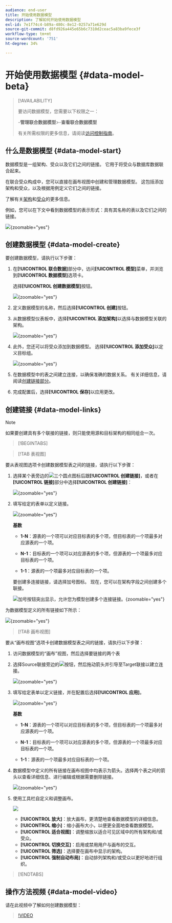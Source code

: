 ```yaml
---
audience: end-user
title: 开始使用数据模型
description: 了解如何开始使用数据模型
exl-id: 7e1f74c4-b89a-480c-8e12-0257a71e629d
source-git-commit: d8fd926a445e65b6c7310d2ceac5a83ba9fece3f
workflow-type: tm+mt
source-wordcount: '751'
ht-degree: 34%

---
```



# 开始使用数据模型 {#data-model-beta}

>[!AVAILABILITY]
>
>要访问数据模型，您需要以下权限之一：
>
>-**管理联合数据模型**
>&#x200B;>-**查看联合数据模型**
>
>有关所需权限的更多信息，请阅读[访问控制指南](/help/governance-privacy-security/access-control.md)。

## 什么是数据模型 {#data-model-start}

数据模型是一组架构、受众以及它们之间的链接。 它用于将受众与数据库数据联合起来。

在联合受众构成中，您可以直接在画布视图中创建和管理数据模型。 这包括添加架构和受众，以及根据用例定义它们之间的链接。

了解有关[架构](../customer/schemas.md#schema-start)和[受众](../start/audiences.md)的更多信息。

例如，您可以在下文中看到数据模型的表示形式：具有其名称的表以及它们之间的链接。

![](assets/datamodel.png){zoomable="yes"}

## 创建数据模型 {#data-model-create}

要创建数据模型，请执行以下步骤：

1. 在&#x200B;**[!UICONTROL 联合数据]**&#x200B;部分中，访问&#x200B;**[!UICONTROL 模型]**&#x200B;菜单，并浏览到&#x200B;**[!UICONTROL 数据模型]**&#x200B;选项卡。

   选择&#x200B;**[!UICONTROL 创建数据模型]**&#x200B;按钮。

   ![](assets/datamodel_create.png){zoomable="yes"}

2. 定义数据模型的名称，然后选择&#x200B;**[!UICONTROL 创建]**&#x200B;按钮。

3. 从数据模型仪表板中，选择&#x200B;**[!UICONTROL 添加架构]**&#x200B;以选择与数据模型关联的架构。

   ![](assets/datamodel_schemas.png){zoomable="yes"}

4. 此外，您还可以将受众添加到数据模型。 选择&#x200B;**[!UICONTROL 添加受众]**&#x200B;以定义目标组。

   ![](assets/datamodel-audiences.png){zoomable="yes"}

5. 在数据模型中的表之间建立连接，以确保准确的数据关系。 有关详细信息，请阅读[创建链接部分](#data-model-links)。

6. 完成配置后，选择&#x200B;**[!UICONTROL 保存]**&#x200B;以应用更改。

## 创建链接 {#data-model-links}

>[!NOTE]
>
>如果要创建具有多个联接的链接，则只能使用源和目标架构的相同组合一次。

>[!BEGINTABS]

>[!TAB 表视图]

要从表视图选项卡创建数据模型表之间的链接，请执行以下步骤：

1. 选择某个表旁边的![三个圆点图标](/help/assets/icons/more.png)后跟&#x200B;**[!UICONTROL 创建链接]**，或者在&#x200B;**[!UICONTROL 链接]**&#x200B;部分中选择&#x200B;**[!UICONTROL 创建链接]**：

   ![](assets/datamodel_createlinks.png){zoomable="yes"}

2. 填写给定的表单以定义链接。

   ![](assets/datamodel_link.png){zoomable="yes"}

   **基数**

   * **1-N**：源表的一个项可以对应目标表的多个项，但目标表的一个项最多对应源表的一个项。

   * **N-1**：目标表的一个项可以对应源表的多个项，但源表的一个项最多对应目标表的一个项。

   * **1-1**：源表的一个项最多对应目标表的一个项。

   要创建多连接链接，请选择加号图标。 现在，您可以在架构字段之间创建多个联接。

   ![加号按钮突出显示，允许您为模型创建多个连接链接。](assets/multi-join.png){zoomable="yes"}

为数据模型定义的所有链接如下所示：

![](assets/datamodel_alllinks.png){zoomable="yes"}

>[!TAB 画布视图]

要从“画布视图”选项卡创建数据模型表之间的链接，请执行以下步骤：

1. 访问数据模型的“画布”视图，然后选择要链接的两个表

2. 选择Source联接旁边的![](assets/do-not-localize/Smock_AddCircle_18_N.svg)按钮，然后拖动箭头并引导至Target联接以建立连接。

   ![](assets/datamodel.gif){zoomable="yes"}

3. 填写给定表单以定义链接，并在配置后选择&#x200B;**[!UICONTROL 应用]**。

   ![](assets/datamodel-canvas-1.png){zoomable="yes"}

   **基数**

   * **1-N**：源表的一个项可以对应目标表的多个项，但目标表的一个项最多对应源表的一个项。

   * **N-1**：目标表的一个项可以对应源表的多个项，但源表的一个项最多对应目标表的一个项。

   * **1-1**：源表的一个项最多对应目标表的一个项。

4. 数据模型中定义的所有链接在画布视图中均表示为箭头。选择两个表之间的箭头以查看详细信息、进行编辑或根据需要删除链接。

   ![](assets/datamodel-canvas-2.png){zoomable="yes"}

5. 使用工具栏自定义和调整画布。

   ![](assets/datamodel-canvas-3.png)

   * **[!UICONTROL 放大]**：放大画布，更清楚地查看数据模型的详细信息。
   * **[!UICONTROL 缩小]**：缩小画布大小，以便更全面地查看数据模型。
   * **[!UICONTROL 适合视图]**：调整缩放以适合可见区域中的所有架构和/或受众。
   * **[!UICONTROL 切换交互]**：启用或禁用用户与画布的交互。
   * **[!UICONTROL 筛选]**：选择要在画布中显示的架构。
   * **[!UICONTROL 强制自动布局]**：自动排列架构和/或受众以更好地进行组织。

>[!ENDTABS]

## 操作方法视频 {#data-model-video}

请在此视频中了解如何创建数据模型：

>[!VIDEO](https://video.tv.adobe.com/v/3432020)
